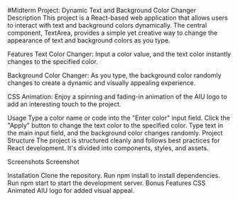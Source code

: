 #Midterm Project: Dynamic Text and Background Color Changer
Description
This project is a React-based web application that allows users to interact with text and background colors dynamically. The central component, TextArea, provides a simple yet creative way to change the appearance of text and background colors as you type.

Features
Text Color Changer: Input a color value, and the text color instantly changes to the specified color.

Background Color Changer: As you type, the background color randomly changes to create a dynamic and visually appealing experience.

CSS Animation: Enjoy a spinning and fading-in animation of the AIU logo to add an interesting touch to the project.

Usage
Type a color name or code into the "Enter color" input field.
Click the "Apply" button to change the text color to the specified color.
Type text in the main input field, and the background color changes randomly.
Project Structure
The project is structured cleanly and follows best practices for React development. It's divided into components, styles, and assets.

Screenshots
Screenshot

Installation
Clone the repository.
Run npm install to install dependencies.
Run npm start to start the development server.
Bonus Features
CSS Animated AIU logo for added visual appeal.
